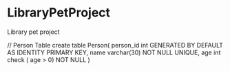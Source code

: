 # LibraryPetProject
Library pet project


// Person Table
create table Person(
    person_id int GENERATED BY DEFAULT AS IDENTITY PRIMARY KEY,
    name varchar(30) NOT NULL UNIQUE,
    age int check ( age > 0) NOT NULL
)
